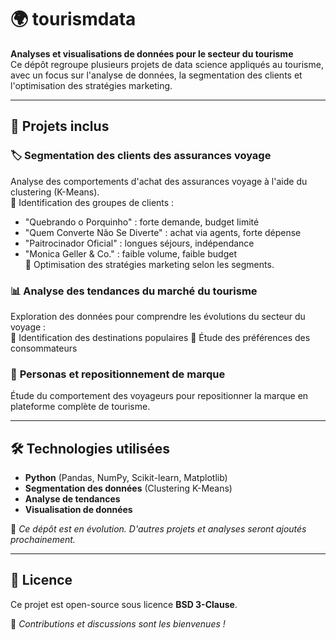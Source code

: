 # 🌍 tourismdata

**Analyses et visualisations de données pour le secteur du tourisme**  
Ce dépôt regroupe plusieurs projets de data science appliqués au tourisme, avec un focus sur l'analyse de données, la segmentation des clients et l'optimisation des stratégies marketing.

---

## 📌 Projets inclus  

### 🏷️ **Segmentation des clients des assurances voyage**  
Analyse des comportements d'achat des assurances voyage à l'aide du clustering (K-Means).  
🔹 Identification des groupes de clients :  
  - "Quebrando o Porquinho" : forte demande, budget limité  
  - "Quem Converte Não Se Diverte" : achat via agents, forte dépense  
  - "Paitrocinador Oficial" : longues séjours, indépendance  
  - "Monica Geller & Co." : faible volume, faible budget  
🔹 Optimisation des stratégies marketing selon les segments.  

### 📊 **Analyse des tendances du marché du tourisme**  
Exploration des données pour comprendre les évolutions du secteur du voyage :  
🔹 Identification des destinations populaires 
🔹 Étude des préférences des consommateurs  

### 🎯 **Personas et repositionnement de marque**  
Étude du comportement des voyageurs pour repositionner la marque en plateforme complète de tourisme.  

---

## 🛠️ Technologies utilisées  
- **Python** (Pandas, NumPy, Scikit-learn, Matplotlib)  
- **Segmentation des données** (Clustering K-Means)  
- **Analyse de tendances**  
- **Visualisation de données**  

📢 *Ce dépôt est en évolution. D'autres projets et analyses seront ajoutés prochainement.*  

---

## 📄 Licence  
Ce projet est open-source sous licence **BSD 3-Clause**.  

🚀 *Contributions et discussions sont les bienvenues !*  
